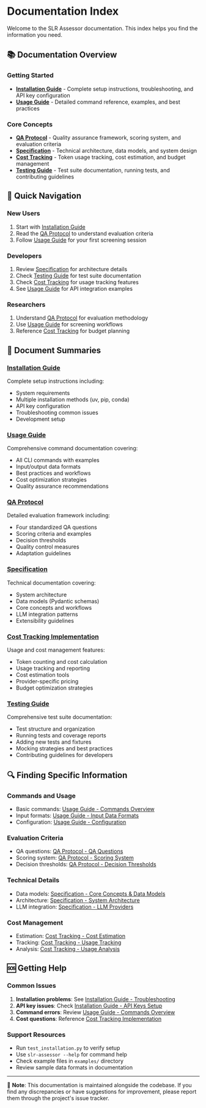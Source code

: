 # Documentation Index

Welcome to the SLR Assessor documentation. This index helps you find the information you need.

## 📚 Documentation Overview

### Getting Started
- **[Installation Guide](installation.md)** - Complete setup instructions, troubleshooting, and API key configuration
- **[Usage Guide](usage.md)** - Detailed command reference, examples, and best practices

### Core Concepts
- **[QA Protocol](qa-protocol.md)** - Quality assurance framework, scoring system, and evaluation criteria
- **[Specification](SPECIFICATION.md)** - Technical architecture, data models, and system design
- **[Cost Tracking](cost_tracking.md)** - Token usage tracking, cost estimation, and budget management
- **[Testing Guide](testing.md)** - Test suite documentation, running tests, and contributing guidelines

## 🎯 Quick Navigation

### New Users
1. Start with [Installation Guide](installation.md)
2. Read the [QA Protocol](qa-protocol.md) to understand evaluation criteria
3. Follow [Usage Guide](usage.md) for your first screening session

### Developers
1. Review [Specification](SPECIFICATION.md) for architecture details
2. Check [Testing Guide](testing.md) for test suite documentation
3. Check [Cost Tracking](cost_tracking.md) for usage tracking features
4. See [Usage Guide](usage.md) for API integration examples

### Researchers
1. Understand [QA Protocol](qa-protocol.md) for evaluation methodology
2. Use [Usage Guide](usage.md) for screening workflows
3. Reference [Cost Tracking](cost_tracking.md) for budget planning

## 📖 Document Summaries

### [Installation Guide](installation.md)
Complete setup instructions including:
- System requirements
- Multiple installation methods (uv, pip, conda)
- API key configuration
- Troubleshooting common issues
- Development setup

### [Usage Guide](usage.md)
Comprehensive command documentation covering:
- All CLI commands with examples
- Input/output data formats
- Best practices and workflows
- Cost optimization strategies
- Quality assurance recommendations

### [QA Protocol](qa-protocol.md)
Detailed evaluation framework including:
- Four standardized QA questions
- Scoring criteria and examples
- Decision thresholds
- Quality control measures
- Adaptation guidelines

### [Specification](SPECIFICATION.md)
Technical documentation covering:
- System architecture
- Data models (Pydantic schemas)
- Core concepts and workflows
- LLM integration patterns
- Extensibility guidelines

### [Cost Tracking Implementation](cost_tracking.md)
Usage and cost management features:
- Token counting and cost calculation
- Usage tracking and reporting
- Cost estimation tools
- Provider-specific pricing
- Budget optimization strategies

### [Testing Guide](testing.md)
Comprehensive test suite documentation:
- Test structure and organization
- Running tests and coverage reports
- Adding new tests and fixtures
- Mocking strategies and best practices
- Contributing guidelines for developers

## 🔍 Finding Specific Information

### Commands and Usage
- Basic commands: [Usage Guide - Commands Overview](usage.md#commands-overview)
- Input formats: [Usage Guide - Input Data Formats](usage.md#input-data-formats)
- Configuration: [Usage Guide - Configuration](usage.md#configuration)

### Evaluation Criteria
- QA questions: [QA Protocol - QA Questions](qa-protocol.md#qa-questions)
- Scoring system: [QA Protocol - Scoring System](qa-protocol.md#scoring-system)
- Decision thresholds: [QA Protocol - Decision Thresholds](qa-protocol.md#decision-thresholds)

### Technical Details
- Data models: [Specification - Core Concepts & Data Models](SPECIFICATION.md#core-concepts--data-models-pydantic)
- Architecture: [Specification - System Architecture](SPECIFICATION.md#system-architecture)
- LLM integration: [Specification - LLM Providers](SPECIFICATION.md#llm-providers)

### Cost Management
- Estimation: [Cost Tracking - Cost Estimation](cost_tracking.md#estimate-cost)
- Tracking: [Cost Tracking - Usage Tracking](cost_tracking.md#usage-tracking)
- Analysis: [Cost Tracking - Usage Analysis](cost_tracking.md#analyze-usage)

## 🆘 Getting Help

### Common Issues
1. **Installation problems**: See [Installation Guide - Troubleshooting](installation.md#troubleshooting)
2. **API key issues**: Check [Installation Guide - API Keys Setup](installation.md#api-keys-setup)
3. **Command errors**: Review [Usage Guide - Commands Overview](usage.md#commands-overview)
4. **Cost questions**: Reference [Cost Tracking Implementation](cost_tracking.md)

### Support Resources
- Run `test_installation.py` to verify setup
- Use `slr-assessor --help` for command help
- Check example files in `examples/` directory
- Review sample data formats in documentation

---

📝 **Note**: This documentation is maintained alongside the codebase. If you find any discrepancies or have suggestions for improvement, please report them through the project's issue tracker.
